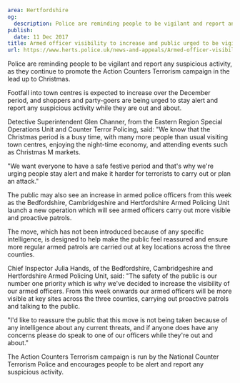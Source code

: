 ```yaml
area: Hertfordshire
og:
  description: Police are reminding people to be vigilant and report any suspicious activity, as they continue to promote the Action Counters Terrorism campaign in the lead up to Christmas.
publish:
  date: 11 Dec 2017
title: Armed officer visibility to increase and public urged to be vigilant in lead up to Christmas
url: https://www.herts.police.uk/news-and-appeals/Armed-officer-visibility-to-increase-and-public-urged-to-be-vigilant-in-lead-up-to-christmas
```

Police are reminding people to be vigilant and report any suspicious activity, as they continue to promote the Action Counters Terrorism campaign in the lead up to Christmas.

Footfall into town centres is expected to increase over the December period, and shoppers and party-goers are being urged to stay alert and report any suspicious activity while they are out and about.

Detective Superintendent Glen Channer, from the Eastern Region Special Operations Unit and Counter Terror Policing, said: "We know that the Christmas period is a busy time, with many more people than usual visiting town centres, enjoying the night-time economy, and attending events such as Christmas M markets.

"We want everyone to have a safe festive period and that's why we're urging people stay alert and make it harder for terrorists to carry out or plan an attack."

The public may also see an increase in armed police officers from this week as the Bedfordshire, Cambridgeshire and Hertfordshire Armed Policing Unit launch a new operation which will see armed officers carry out more visible and proactive patrols.

The move, which has not been introduced because of any specific intelligence, is designed to help make the public feel reassured and ensure more regular armed patrols are carried out at key locations across the three counties.

Chief Inspector Julia Hands, of the Bedfordshire, Cambridgeshire and Hertfordshire Armed Policing Unit, said: "The safety of the public is our number one priority which is why we've decided to increase the visibility of our armed officers. From this week onwards our armed officers will be more visible at key sites across the three counties, carrying out proactive patrols and talking to the public.

"I'd like to reassure the public that this move is not being taken because of any intelligence about any current threats, and if anyone does have any concerns please do speak to one of our officers while they're out and about."

The Action Counters Terrorism campaign is run by the National Counter Terrorism Police and encourages people to be alert and report any suspicious activity.
